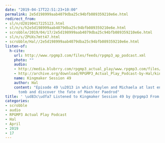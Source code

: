 ```yaml
---
date: "2019-04-17T22:51:23+10:00"
permalink: 2e5d198999aab4079dba25c94bfb089359210e6e.html
redirect_from:
- sl/n/d20190417225123.html
- sl/n/s/h2e5d198999aab4079dba25c94bfb089359210e6e.html
- scrobble/2019/04/17/2e5d198999aab4079dba25c94bfb089359210e6e.html
- sl/n/s/ZPUXs7mtt47.html
- scrobble/Hal//2e5d198999aab4079dba25c94bfb089359210e6e.html
listen-of:
  h-cite:
    url: http://www.rpgmp3.com/files/feeds/rpgmp3_ap_podcast.xml
    photo: ""
    audio:
    - http://media.blubrry.com/rpgmp3_actual_play/www.rpgmp3.com/files/game_recordings/Sugar_Fuelled_Gamers/kingmaker_session_49.mp3
    - http://archive.org/download/RPGMP3_Actual_Play_Podcast-by-Hal/kingmaker_session_49.mp3
    name: Kingmaker Session 49
    author: Hal
    content: "Episode 49 \u2013 in which Kaylen and Michaela at last enter Vordekai\u2019s
      tomb and discover the fate of Maester Paedrod"
title: ' \ud83c\udfa7 Listened to Kingmaker Session 49 by @rpgmp3 From #RPGMP3ActualPlayPodcast'
categories:
- scrobble
- audio
- RPGMP3 Actual Play Podcast
- Hal
- April
- 2019
- 17
---
```

